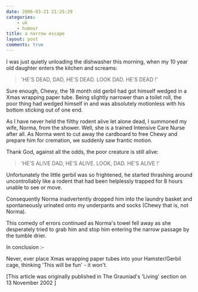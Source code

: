 ```yaml
---
date: 2006-03-21 21:25:29
categories:
    - uk
    - humour
title: a narrow escape
layout: post
comments: true
---
```

I was just quietly unloading the dishwasher this morning, when my 10
year old daughter enters the kitchen and screams:
> 'HE'S DEAD, DAD, HE'S DEAD. LOOK DAD. HE'S DEAD !'

Sure enough, Chewy, the 18 month old gerbil had got himself wedged in a
Xmas wrapping paper tube. Being slightly narrower than a toilet roll,
the poor thing had wedged himself in and was absolutely motionless with
his bottom sticking out of one end.

As I have never held the filthy rodent alive let alone dead, I summoned
my wife, Norma, from the shower. Well, she is a trained Intensive Care
Nurse after all. As Norma went to cut away the cardboard to free Chewy
and prepare him for cremation, we suddenly saw frantic motion.

Thank God, against all the odds, the poor creature is still alive:

> 'HE'S ALIVE DAD, HE'S ALIVE. LOOK, DAD. HE'S ALIVE !'

Unfortunately the little gerbil was so frightened, he started thrashing
around uncontrollably like a rodent that had been helplessly trapped for
8 hours unable to see or move.

Consequently Norma inadvertently dropped him into the laundry basket and
spontaneously urinated onto my underpants and socks (Chewy that is, not
Norma).

This comedy of errors continued as Norma's towel fell away as she
desperately tried to grab him and stop him entering the narrow passage
by the tumble drier.

In conclusion :-

Never, ever place Xmas wrapping paper tubes into your Hamster/Gerbil
cage, thinking 'This will be fun' - it won't.

[This article was originally published in The Grauniad's 'Living'
section on 13 November 2002 ]
